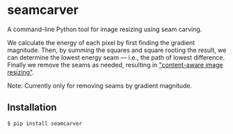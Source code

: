 # seamcarver
A command-line Python tool for image resizing using seam carving.

We calculate the energy of each pixel by first finding the gradient magnitude. Then, by summing the squares and square rooting the result, we can determine the lowest energy seam — i.e., the path of lowest difference. Finally we remove the seams as needed, resulting in ["content-aware image resizing"](https://en.m.wikipedia.org/wiki/Seam_carving).

Note: Currently only for removing seams by gradient magnitude.

## Installation
```bash
$ pip install seamcarver
```
